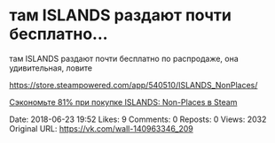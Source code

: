# там ISLANDS раздают почти бесплатно...

там ISLANDS раздают почти бесплатно по распродаже, она удивительная, ловите

 https://store.steampowered.com/app/540510/ISLANDS_NonPlaces/

[Сэкономьте 81% при покупке ISLANDS: Non-Places в Steam](https://store.steampowered.com/app/540510/ISLANDS_NonPlaces/)

Date: 2018-06-23 19:52
Likes: 9
Comments: 0
Reposts: 0
Views: 2032
Original URL: https://vk.com/wall-140963346_209

